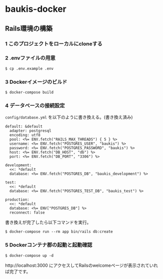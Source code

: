 # baukis-docker

## Rails環境の構築

### 1 このプロジェクトをローカルにcloneする

### 2 .envファイルの用意

```
$ cp .env.example .env
```

### 3 Dockerイメージのビルド

```
$ docker-compose build
```

### 4 データベースの接続設定

`config/database.yml` を以下のように書き換える。(書き換え済み)

```
default: &default
  adapter: postgresql
  encoding: utf8
  pool: <%= ENV.fetch("RAILS_MAX_THREADS") { 5 } %>
  username: <%= ENV.fetch("POSTGRES_USER", "baukis") %>
  password: <%= ENV.fetch("POSTGRES_PASSWORD", "baukis") %>
  host: <%= ENV.fetch("DB_HOST", "db") %>
  port: <%= ENV.fetch("DB_PORT", "3306") %>

development:
  <<: *default
  database: <%= ENV.fetch("POSTGRES_DB", "baukis_development") %>

test:
  <<: *default
  database: <%= ENV.fetch("POSTGRES_TEST_DB", "baukis_test") %>

production:
  <<: *default
  database: <%= ENV["POSTGRES_DB"] %>
  reconnect: false
```


書き換えが完了したら以下コマンドを実行。

```
$ docker-compose run --rm app bin/rails db:create
```

### 5 Dockerコンテナ郡の起動と起動確認

```
$ docker-compose up -d
```

http://localhost:3000 にアクセスしてRailsのwelcomeページが表示されていれば完了です。
